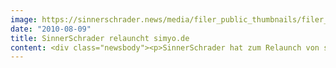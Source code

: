 ```yaml
---
image: https://sinnerschrader.news/media/filer_public_thumbnails/filer_public/2e/83/2e83bb0e-3287-4fbf-a765-3e2386150d53/varfoldersdjk8pxf42x64d8fxslz8jcc8fc0000gnttmpktzwaf__480x288_q85_crop_subsampling-2_upscale.png
date: "2010-08-09"
title: SinnerSchrader relauncht simyo.de
content: <div class="newsbody"><p>SinnerSchrader hat zum Relaunch von simyo.de Konzept, Design und eine optimierte Hauptnavigation entwickelt sowie ein umfangreiches Tracking integriert. Die am meisten genutzten Funktionen sind jetzt schneller zu erreichen und flexibler gestaltet. Die neue technologische Plattform von <a href="http&#58;//simyo.de">simyo.de</a> ist modular aufgebaut. So können zukünftige Features leichter integriert und positiv bewertete Konsumentenvorschläge schneller umgesetzt werden.<br/>„Wir sind damit näher und schneller am Kunden und können flexibel auf aktuelle Themen reagieren“, erläutert Thomas Neugebauer, Direktor Marketing bei simyo. Das Tracking wichtiger Kennzahlen liefert Einsichten in das Konsumentenverhalten und schafft so die Basis für die kontinuierliche Verbesserung der Website. „Der Konsument wird damit zum Informationsarchitekten und bestimmt maßgeblich die künftigen Optimierungen“, sagt Laurent Burdin, Geschäftsführer Beratung von SinnerSchrader.</p><p>simyo ist eine der erfolgreichsten Mobilfunkmarken für den interaktiven Konsumenten und bietet als erster Mobilfunk-Discounter in Deutschland SIM-only-Produkte über das Internet an.<br/>Über SinnerSchrader<br/>SinnerSchrader gehört zu den führenden Digitalagenturen in Deutschland. SinnerSchrader entwickelt interaktive Strategien, Plattformen und Applikationen, die radikale Beziehungen zwischen Konsumenten und Marken schaffen. In der SinnerSchrader-Gruppe arbeiten über 300 Mitarbeiter an den Standorten Hamburg und Frankfurt am Main für Kunden wie TUI, Tchibo, simyo, REWE, comdirect bank, Gucci Group, OTTO, mobilcom-debitel und Steigenberger. SinnerSchrader wurde 1996 gegründet und ist seit 1999 börsennotiert.</p></div>
---
```

